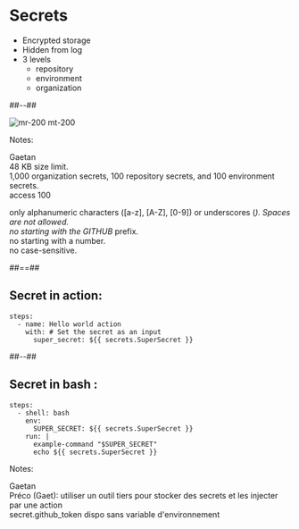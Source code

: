 <!-- .slide: class="two-column"-->
# Secrets 

* Encrypted storage
* Hidden from log
* 3 levels
  * repository
  * environment
  * organization

##--##

![mr-200 mt-200 ](./assets/images/secrets.png)

Notes:

Gaetan <br/>
48 KB size limit. <br/>
1,000 organization secrets, 100 repository secrets, and 100 environment secrets. <br/>
access 100 <br/>

only alphanumeric characters ([a-z], [A-Z], [0-9]) or underscores (_). Spaces are not allowed. <br/>
no starting with the GITHUB_ prefix. <br/>
no starting with a number. <br/>
no case-sensitive. <br/>

##==##
<!-- .slide: class="two-column"-->

## Secret in action: 

```yaml[]
steps:
  - name: Hello world action
    with: # Set the secret as an input
      super_secret: ${{ secrets.SuperSecret }}
```

##--##

## Secret in bash :

```yaml[]
steps:
  - shell: bash
    env:
      SUPER_SECRET: ${{ secrets.SuperSecret }}
    run: |
      example-command "$SUPER_SECRET"
      echo ${{ secrets.SuperSecret }}
```

Notes: 

Gaetan <br/>
Préco (Gaet): utiliser un outil tiers pour stocker des secrets et les injecter par une action <br/>
secret.github_token dispo sans variable d'environnement



